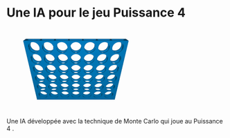 # Une IA pour le jeu Puissance 4

!["Gif puissance 4 "](./assets/puissance4.gif)

Une IA développée avec la technique de Monte Carlo qui joue au Puissance 4 .

